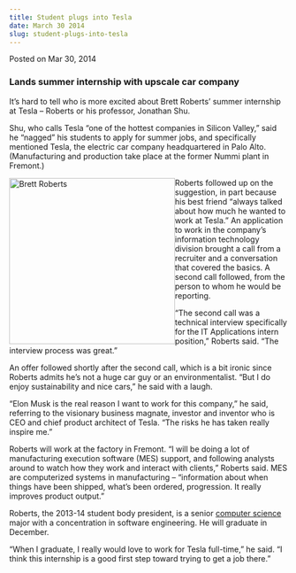 ```yaml
---
title: Student plugs into Tesla
date: March 30 2014
slug: student-plugs-into-tesla
---
```


 



<span class="date">Posted on Mar 30, 2014    </span>
<h3>Lands summer internship with upscale car company</h3>
<p>It&#x2019;s hard to tell who is more excited about Brett Roberts&#x2019;
summer internship at Tesla &#x2013; Roberts or his professor, Jonathan
Shu.</p>
<p>Shu, who calls Tesla &#x201C;one of the hottest companies in Silicon
Valley,&#x201D; said he &#x201C;nagged&#x201D; his students to apply for summer jobs,
and specifically mentioned Tesla, the electric car company
headquartered in Palo Alto. (Manufacturing and production take
place at the former Nummi plant in Fremont.)</p>
<p><img alt="Brett Roberts" src="https://news.csumb.edu/sites/default/files/65/attachments/news/images/brett_roberts_0.jpg" style="float:left; width:300px; height:300px">Roberts followed up
on the suggestion, in part because his best friend &#x201C;always talked
about how much he wanted to work at Tesla.&#x201D; An application to work
in the company&#x2019;s information technology division brought a call
from a recruiter and a conversation that covered the basics. A
second call followed, from the person to whom he would be
reporting.</img></p>
<p>&#x201C;The second call was a technical interview specifically for the
IT Applications intern position,&#x201D; Roberts said. &#x201C;The interview
process was great.&#x201D;</p>
<p>An offer followed shortly after the second call, which is a bit
ironic since Roberts admits he&#x2019;s not a huge car guy or an
environmentalist. &#x201C;But I do enjoy sustainability and nice cars,&#x201D; he
said with a laugh.</p>
<p>&#x201C;Elon Musk is the real reason I want to work for this company,&#x201D;
he said, referring to the visionary business magnate, investor and
inventor who is CEO and chief product architect of Tesla. &#x201C;The
risks he has taken really inspire me.&#x201D;</p>
<p>Roberts will work at the factory in Fremont. &#x201C;I will be doing a
lot of manufacturing execution software (MES) support, and
following analysts around to watch how they work and interact with
clients,&#x201D; Roberts said. MES are computerized systems in
manufacturing &#x2013; &#x201C;information about when things have been shipped,
what&#x2019;s been ordered, progression. It really improves product
output.&#x201D;</p>
<p>Roberts, the 2013-14 student body president, is a senior
<a href="https://itcd.csumb.edu/bs-computer-science-information-technology?utm_source=redirect&amp;utm_medium=marketing&amp;utm_campaign=redirect" rel="nofollow">computer science</a> major with a concentration in
software engineering. He will graduate in December.</p>
<p>&#x201C;When I graduate, I really would love to work for Tesla
full-time,&#x201D; he said. &#x201C;I think this internship is a good first step
toward trying to get a job there.&#x201D;</p>





 
